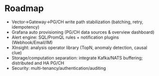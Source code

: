 # Roadmap

- Vector→Gateway→PG/CH write path stabilization (batching, retry, idempotency)
- Grafana auto provisioning (PG/CH data sources & overview dashboard)
- Alert engine: SQL/PromQL rules + notification plugins (Webhook/Email/IM)
- XInsight: analysis operator library (TopN, anomaly detection, causal clue)
- Storage/computation separation: integrate Kafka/NATS buffering; distributed and HA PG/CH
- Security: multi-tenancy/authentication/auditing

